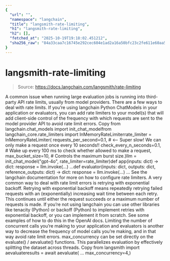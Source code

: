 ```yaml
---
{
  "url": "",
  "namespace": "langchain",
  "title": "langsmith-rate-limiting",
  "h1": "langsmith-rate-limiting",
  "h2": [],
  "fetched_at": "2025-10-19T19:18:02.451212",
  "sha256_raw": "84a33caa7c16745e292cec604e1ad2a16a50bfc23c2fe611e60aa516062c76c2"
}
---
```


# langsmith-rate-limiting

> Source: https://docs.langchain.com/langsmith/rate-limiting

A common issue when running large evaluation jobs is running into third-party API rate limits, usually from model providers. There are a few ways to deal with rate limits.
If you’re using langchain Python ChatModels in your application or evaluators, you can add rate limiters to your model(s) that will add client-side control of the frequency with which requests are sent to the model provider API to avoid rate limit errors.
Copy
from langchain.chat_models import init_chat_modelfrom langchain_core.rate_limiters import InMemoryRateLimiterrate_limiter = InMemoryRateLimiter( requests_per_second=0.1, # <-- Super slow! We can only make a request once every 10 seconds!! check_every_n_seconds=0.1, # Wake up every 100 ms to check whether allowed to make a request, max_bucket_size=10, # Controls the maximum burst size.)llm = init_chat_model("gpt-4o", rate_limiter=rate_limiter)def app(inputs: dict) -> dict: response = llm.invoke(...) ...def evaluator(inputs: dict, outputs: dict, reference_outputs: dict) -> dict: response = llm.invoke(...) ...
See the langchain documentation for more on how to configure rate limiters.
A very common way to deal with rate limit errors is retrying with exponential backoff. Retrying with exponential backoff means repeatedly retrying failed requests with an (exponentially) increasing wait time between each retry. This continues until either the request succeeds or a maximum number of requests is made.
If you’re not using langchain you can use other libraries like tenacity (Python) or backoff (Python) to implement retries with exponential backoff, or you can implement it from scratch. See some examples of how to do this in the OpenAI docs.
Limiting the number of concurrent calls you’re making to your application and evaluators is another way to decrease the frequency of model calls you’re making, and in that way avoid rate limit errors. max_concurrency can be set directly on the evaluate() / aevaluate() functions. This parallelizes evaluation by effectively splitting the dataset across threads.
Copy
from langsmith import aevaluateresults = await aevaluate( ... max_concurrency=4,)